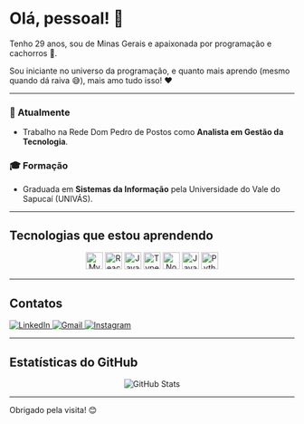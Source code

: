 # Olá, pessoal! 👋

Tenho 29 anos, sou de Minas Gerais e apaixonada por programação e cachorros 🐶.

Sou iniciante no universo da programação, e quanto mais aprendo (mesmo quando dá raiva 😅), mais amo tudo isso! ❤️

---

### 💼 Atualmente
- Trabalho na Rede Dom Pedro de Postos como **Analista em Gestão da Tecnologia**.

### 🎓 Formação
- Graduada em **Sistemas da Informação** pela Universidade do Vale do Sapucaí (UNIVÁS).

---

## Tecnologias que estou aprendendo

<p align="center">
  <img alt="MySQL" height="30" src="https://cdn.jsdelivr.net/gh/devicons/devicon/icons/mysql/mysql-original.svg" />
  <img alt="React" height="30" src="https://cdn.jsdelivr.net/gh/devicons/devicon/icons/react/react-original.svg" />
  <img alt="JavaScript" height="30" src="https://cdn.jsdelivr.net/gh/devicons/devicon/icons/javascript/javascript-original.svg" />
  <img alt="TypeScript" height="30" src="https://cdn.jsdelivr.net/gh/devicons/devicon/icons/typescript/typescript-original.svg" />
  <img alt="Node.js" height="30" src="https://cdn.jsdelivr.net/gh/devicons/devicon/icons/nodejs/nodejs-original.svg" />
  <img alt="Java" height="30" src="https://cdn.jsdelivr.net/gh/devicons/devicon/icons/java/java-original.svg" />
  <img alt="Python" height="30" src="https://cdn.jsdelivr.net/gh/devicons/devicon/icons/python/python-original.svg" />
</p>

---

## Contatos

<p>
  <a href="https://www.linkedin.com/in/cintiamariana/" target="_blank">
    <img alt="LinkedIn" src="https://img.shields.io/badge/LinkedIn-0077B5?style=for-the-badge&logo=linkedin&logoColor=white" />
  </a>
  <a href="mailto:cintiamariana.c.o@gmail.com" target="_blank">
    <img alt="Gmail" src="https://img.shields.io/badge/Gmail-D14836?style=for-the-badge&logo=gmail&logoColor=white" />
  </a>
  <a href="https://www.instagram.com/CintiaMariana/" target="_blank">
    <img alt="Instagram" src="https://img.shields.io/badge/Instagram-E4405F?style=for-the-badge&logo=instagram&logoColor=white" />
  </a>
</p>

---

## Estatísticas do GitHub

<p align="center">
  <img src="https://github-readme-stats.vercel.app/api?username=SeuUsuarioGitHub&show_icons=true&theme=radical" alt="GitHub Stats" />
</p>

---

Obrigado pela visita! 😊
